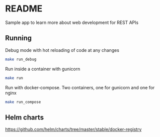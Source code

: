 # README

Sample app to learn more about web development for REST APIs

## Running
Debug mode with hot reloading of code at any changes

```bash
make run_debug
```

Run inside a container with gunicorn

```bash
make run
```

Run with docker-compose. Two containers, one for gunicorn and one for nginx

```bash
make run_compose
```

## Helm charts
https://github.com/helm/charts/tree/master/stable/docker-registry
